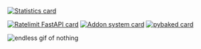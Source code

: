 [![Statistics card](https://github-readme-stats.vercel.app/api?username=kuyugama&show=prs_merged&show_icons=true&theme=omni)](https://www.youtube.com/watch?v=dQw4w9WgXcQ)

[![Ratelimit FastAPI card](https://github-readme-stats.vercel.app/api/pin/?username=kuyugama&repo=ratelimit-fastapi)](https://github.com/kuyugama/ratelimit-fastapi)
[![Addon system card](https://github-readme-stats.vercel.app/api/pin/?username=kuyugama&repo=addon-system)](https://github.com/kuyugama/addon-system)
[![pybaked card](https://github-readme-stats.vercel.app/api/pin/?username=kuyugama&repo=pybaked)](https://github.com/kuyugama/pybaked)
<!-- [![Ratelimit FastAPI card](https://github-readme-stats.vercel.app/api/pin/?username=kuyugama&repo=nyam.api)](https://github.com/kuyugama/nyam.api) -->

<picture>
  <img alt="endless gif of nothing" src="https://24.media.tumblr.com/9a0151ff365d898f0f19a3248fdf7f27/tumblr_mlppqo1ggW1rsdpaso1_500.gif">
</picture>
